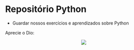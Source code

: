 # Repositório Python

- Guardar nossos exercícios e aprendizados sobre Python 

Aprecie o Dio:
<p align="center">
<img src="https://media.giphy.com/media/TyFdAtfZBODNC/giphy.gif">
</p>
